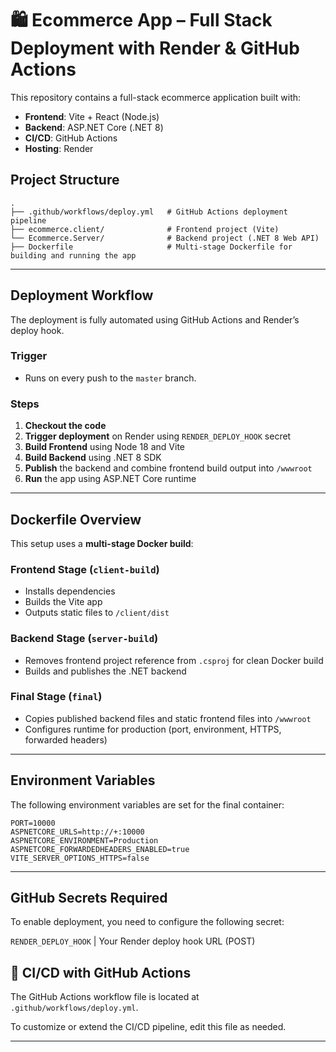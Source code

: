 ﻿
# 🛍 Ecommerce App – Full Stack Deployment with Render & GitHub Actions

This repository contains a full-stack ecommerce application built with:

- **Frontend**: Vite + React (Node.js)
- **Backend**: ASP.NET Core (.NET 8)
- **CI/CD**: GitHub Actions
- **Hosting**: Render

##  Project Structure

```
.
├── .github/workflows/deploy.yml   # GitHub Actions deployment pipeline
├── ecommerce.client/              # Frontend project (Vite)
└── Ecommerce.Server/              # Backend project (.NET 8 Web API)
├── Dockerfile                     # Multi-stage Dockerfile for building and running the app
```

---

##  Deployment Workflow

The deployment is fully automated using GitHub Actions and Render’s deploy hook.

### Trigger

- Runs on every push to the `master` branch.

### Steps

1. **Checkout the code**
2. **Trigger deployment** on Render using `RENDER_DEPLOY_HOOK` secret
3. **Build Frontend** using Node 18 and Vite
4. **Build Backend** using .NET 8 SDK
5. **Publish** the backend and combine frontend build output into `/wwwroot`
6. **Run** the app using ASP.NET Core runtime

---

## Dockerfile Overview

This setup uses a **multi-stage Docker build**:

### Frontend Stage (`client-build`)
- Installs dependencies
- Builds the Vite app
- Outputs static files to `/client/dist`

### Backend Stage (`server-build`)
- Removes frontend project reference from `.csproj` for clean Docker build
- Builds and publishes the .NET backend

### Final Stage (`final`)
- Copies published backend files and static frontend files into `/wwwroot`
- Configures runtime for production (port, environment, HTTPS, forwarded headers)

---

## Environment Variables

The following environment variables are set for the final container:

```env
PORT=10000
ASPNETCORE_URLS=http://+:10000
ASPNETCORE_ENVIRONMENT=Production
ASPNETCORE_FORWARDEDHEADERS_ENABLED=true
VITE_SERVER_OPTIONS_HTTPS=false
```

---

## GitHub Secrets Required

To enable deployment, you need to configure the following secret:

`RENDER_DEPLOY_HOOK` | Your Render deploy hook URL (POST)   


## 📡 CI/CD with GitHub Actions

The GitHub Actions workflow file is located at `.github/workflows/deploy.yml`.

To customize or extend the CI/CD pipeline, edit this file as needed.

---